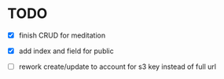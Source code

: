 # TODO
- [x] finish CRUD for meditation
- [x] add index and field for public
- [ ] rework create/update to account for s3 key instead of full url

